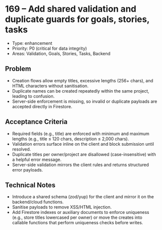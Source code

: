 # 169 – Add shared validation and duplicate guards for goals, stories, tasks

- Type: enhancement
- Priority: P0 (critical for data integrity)
- Areas: Validation, Goals, Stories, Tasks, Backend

## Problem
- Creation flows allow empty titles, excessive lengths (256+ chars), and HTML characters without sanitisation.
- Duplicate names can be created repeatedly within the same project, leading to confusion.
- Server-side enforcement is missing, so invalid or duplicate payloads are accepted directly in Firestore.

## Acceptance Criteria
- Required fields (e.g., title) are enforced with minimum and maximum lengths (e.g., title ≤ 120 chars, description ≤ 2,000 chars).
- Validation errors surface inline on the client and block submission until resolved.
- Duplicate titles per owner/project are disallowed (case-insensitive) with a helpful error message.
- Server-side validation mirrors the client rules and returns structured error payloads.

## Technical Notes
- Introduce a shared schema (zod/yup) for the client and mirror it on the backend/cloud functions.
- Sanitise payloads to remove XSS/HTML injection.
- Add Firestore indexes or auxiliary documents to enforce uniqueness (e.g., store titles lowercased per owner) or move the creates into callable functions that perform uniqueness checks before writes.
